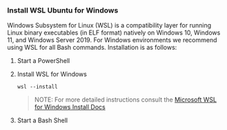 ### Install WSL Ubuntu for Windows

Windows Subsystem for Linux (WSL) is a compatibility layer for running Linux binary executables (in ELF format) natively on Windows 10, Windows 11, and Windows Server 2019. For Windows environments we recommend using WSL for all Bash commands. Installation is as follows:

1. Start a PowerShell

1. Install WSL for Windows

    ```
    wsl --install
    ```

    > NOTE: For more detailed instructions consult the [Microsoft WSL for Windows Install Docs](https://docs.microsoft.com/en-us/windows/wsl/install)

1. Start a Bash Shell
